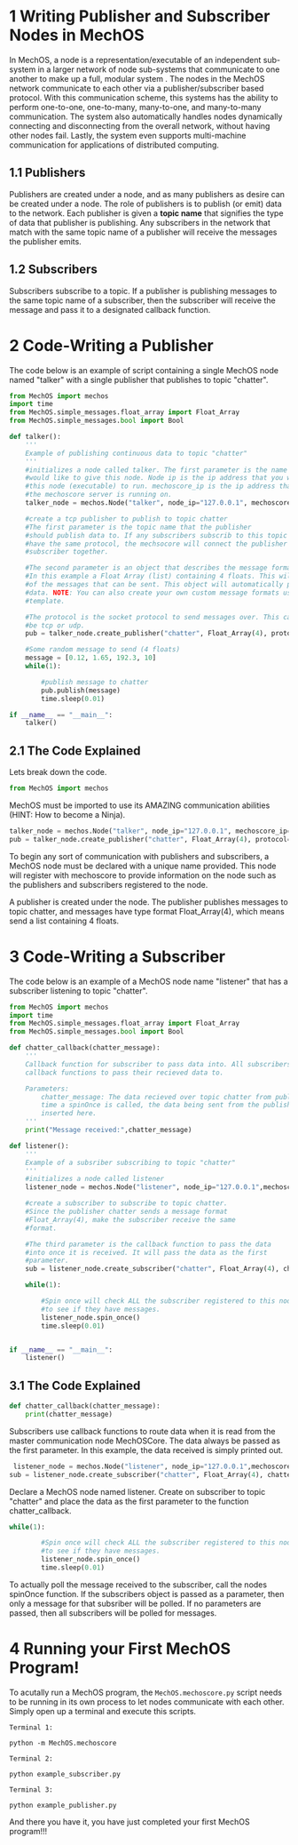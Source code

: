# 1 Writing Publisher and Subscriber Nodes in MechOS
In MechOS, a node is a representation/executable of an independent sub-system in a larger network of node sub-systems that communicate to one another to make up a full, modular system . The nodes in the MechOS network communicate to each other via a publisher/subscriber based protocol. With this communication scheme, this systems has the ability to perform one-to-one, one-to-many, many-to-one, and many-to-many communication. The system also automatically handles nodes dynamically connecting and disconnecting from the overall network, without having other nodes fail. Lastly, the system even supports multi-machine communication for applications of distributed computing.

## 1.1 Publishers
Publishers are created under a node, and as many publishers as desire can be created under a node. The role of publishers is to publish (or emit) data to the network. Each publisher is given a **topic name** that signifies the type of data that publisher is publishing. Any subscribers in the network that match with the same topic name of a publisher will receive the messages the publisher emits.

## 1.2 Subscribers

Subscribers subscribe to a topic. If a publisher is publishing messages to the same topic name of a subscriber, then the subscriber will receive the message and pass it to a designated callback function.

# 2 Code-Writing a Publisher
The code below is an example of script containing a single MechOS node named "talker" with a single publisher that publishes to topic "chatter".

```python
from MechOS import mechos
import time
from MechOS.simple_messages.float_array import Float_Array
from MechOS.simple_messages.bool import Bool

def talker():
    '''
    Example of publishing continuous data to topic "chatter"
    '''
    #initializes a node called talker. The first parameter is the name you
    #would like to give this node. Node ip is the ip address that you want
    #this node (executable) to run. mechoscore_ip is the ip address that
    #the mechoscore server is running on.
    talker_node = mechos.Node("talker", node_ip="127.0.0.1", mechoscore_ip="127.0.0.1")

    #create a tcp publisher to publish to topic chatter
    #The first parameter is the topic name that the publisher
    #should publish data to. If any subscribers subscrib to this topic AND
    #have the same protocol, the mechsocore will connect the publisher and
    #subscriber together.

    #The second parameter is an object that describes the message format being sent.
    #In this example a Float Array (list) containing 4 floats. This will be the message format
    #of the messages that can be sent. This object will automatically pack and unpack the
    #data. NOTE: You can also create your own custom message formats using the message format
    #template.

    #The protocol is the socket protocol to send messages over. This can either
    #be tcp or udp.
    pub = talker_node.create_publisher("chatter", Float_Array(4), protocol="tcp")

    #Some random message to send (4 floats)
    message = [0.12, 1.65, 192.3, 10]
    while(1):

        #publish message to chatter
        pub.publish(message)
        time.sleep(0.01)

if __name__ == "__main__":
    talker()

```

## 2.1 The Code Explained

Lets break down the code.
```python
from MechOS import mechos
```
MechOS must be imported to use its AMAZING communication abilities (HINT: How to become a Ninja).
```python
talker_node = mechos.Node("talker", node_ip="127.0.0.1", mechoscore_ip="127.0.0.1")
pub = talker_node.create_publisher("chatter", Float_Array(4), protocol="tcp")
```
To begin any sort of communication with publishers and subscribers, a MechOS node must be declared with a unique name provided. This node will register with mechoscore to provide information on the node such as the publishers and subscribers registered to the node.

A publisher is created under the node. The publisher publishes messages to topic chatter, and messages have type format Float_Array(4), which means send a list containing 4 floats.

# 3 Code-Writing a Subscriber

The code below is an example of a MechOS node name "listener" that has a subscriber listening to topic "chatter".
```python
from MechOS import mechos
import time
from MechOS.simple_messages.float_array import Float_Array
from MechOS.simple_messages.bool import Bool

def chatter_callback(chatter_message):
    '''
    Callback function for subscriber to pass data into. All subscribers use
    callback functions to pass their recieved data to.

    Parameters:
        chatter_message: The data recieved over topic chatter from publisher. Each
        time a spinOnce is called, the data being sent from the publisher is
        inserted here.
    '''
    print("Message received:",chatter_message)

def listener():
    '''
    Example of a subsriber subscribing to topic "chatter"
    '''
    #initializes a node called listener
    listener_node = mechos.Node("listener", node_ip="127.0.0.1",mechoscore_ip="127.0.0.1")

    #create a subscriber to subscribe to topic chatter.
    #Since the publisher chatter sends a message format
    #Float_Array(4), make the subscriber receive the same
    #format.

    #The third parameter is the callback function to pass the data
    #into once it is received. It will pass the data as the first
    #parameter.
    sub = listener_node.create_subscriber("chatter", Float_Array(4), chatter_callback, protocol="tcp")

    while(1):

        #Spin once will check ALL the subscriber registered to this node
        #to see if they have messages.
        listener_node.spin_once()
        time.sleep(0.01)


if __name__ == "__main__":
    listener()
```
## 3.1 The Code Explained
```python
def chatter_callback(chatter_message):
    print(chatter_message)
```
Subscribers use callback functions to route data when it is read from the master communication node MechOSCore. The data always be passed as the first parameter. In this example, the data received is simply printed out.

```python
 listener_node = mechos.Node("listener", node_ip="127.0.0.1",mechoscore_ip="127.0.0.1")
sub = listener_node.create_subscriber("chatter", Float_Array(4), chatter_callback, protocol="tcp")
```

Declare a MechOS node named listener. Create on subscriber to topic "chatter" and place the data as the first parameter to the function chatter_callback.

```python
while(1):

        #Spin once will check ALL the subscriber registered to this node
        #to see if they have messages.
        listener_node.spin_once()
        time.sleep(0.01)
```
To actually poll the message received to the subscriber, call the nodes spinOnce function. If the subscribers object is passed as a parameter, then only a message for that subsriber will be polled. If no parameters are passed, then all subscribers will be polled for messages.

# 4 Running your First MechOS Program!

To acutally run a MechOS program, the `MechOS.mechoscore.py` script needs to be running in its own process to let nodes communicate with each other. Simply open up a terminal and execute this scripts.

```
Terminal 1:

python -m MechOS.mechoscore
```
```
Terminal 2:

python example_subscriber.py
```
```
Terminal 3:

python example_publisher.py
```
And there you have it, you have just completed your first MechOS program!!!

